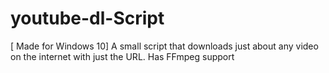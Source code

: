 # youtube-dl-Script
[ Made for Windows 10] A small script that downloads just about any video on the internet with just the URL. Has FFmpeg support
